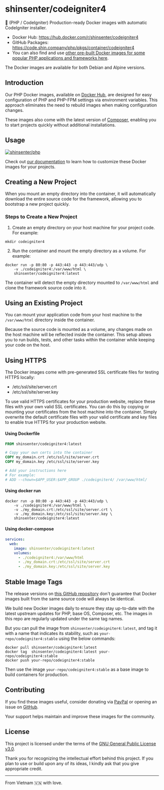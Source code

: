 # shinsenter/codeigniter4

🔋 (PHP / CodeIgniter) Production-ready Docker images with automatic CodeIgniter installer.

- Docker Hub: https://hub.docker.com/r/shinsenter/codeigniter4
- GitHub Packages: https://code.shin.company/php/pkgs/container/codeigniter4
- You can also find and use [other pre-built Docker images for some popular PHP applications and frameworks here](https://hub.docker.com/u/shinsenter).

The Docker images are available for both Debian and Alpine versions.


## Introduction

Our PHP Docker images, available on [Docker Hub](https://hub.docker.com/r/shinsenter/php),
are designed for easy configuration of PHP and PHP-FPM settings via environment variables.
This approach eliminates the need to rebuild images when making configuration changes.

These images also come with the latest version of [Composer](https://getcomposer.org),
enabling you to start projects quickly without additional installations.


## Usage

[![shinsenter/php](https://repository-images.githubusercontent.com/458053748/5a05c8e4-1c00-440c-98f1-2cd4548bbaa2)](https://docker.shin.company/php)

Check out [our documentation](https://hub.docker.com/r/shinsenter/php) to learn how to customize these Docker images for your projects.


## Creating a New Project

When you mount an empty directory into the container, it will automatically download the entire source code for the framework, allowing you to bootstrap a new project quickly.

### Steps to Create a New Project

1. Create an empty directory on your host machine for your project code. For example:

```shell
mkdir codeigniter4
```

2. Run the container and mount the empty directory as a volume. For example:

```shell
docker run -p 80:80 -p 443:443 -p 443:443/udp \
    -v ./codeigniter4:/var/www/html \
    shinsenter/codeigniter4:latest
```

The container will detect the empty directory mounted to `/var/www/html` and clone the framework source code into it.


## Using an Existing Project

You can mount your application code from your host machine to the `/var/www/html` directory inside the container.

Because the source code is mounted as a volume,
any changes made on the host machine will be reflected inside the container.
This setup allows you to run builds, tests,
and other tasks within the container while keeping your code on the host.


## Using HTTPS

The Docker images come with pre-generated SSL certificate files for testing HTTPS locally:

- /etc/ssl/site/server.crt
- /etc/ssl/site/server.key

To use valid HTTPS certificates for your production website,
replace these files with your own valid SSL certificates.
You can do this by copying or mounting your certificates from the host machine into the container.
Simply overwrite the default certificate files with your valid certificate and key files
to enable true HTTPS for your production website.

#### Using Dockerfile

```Dockerfile
FROM shinsenter/codeigniter4:latest

# Copy your own certs into the container
COPY my_domain.crt /etc/ssl/site/server.crt
COPY my_domain.key /etc/ssl/site/server.key

# Add your instructions here
# For example:
# ADD --chown=$APP_USER:$APP_GROUP ./codeigniter4/ /var/www/html/
```

#### Using docker run

```shell
docker run -p 80:80 -p 443:443 -p 443:443/udp \
    -v ./codeigniter4:/var/www/html \
    -v ./my_domain.crt:/etc/ssl/site/server.crt \
    -v ./my_domain.key:/etc/ssl/site/server.key \
    shinsenter/codeigniter4:latest
```

#### Using docker-compose

```yml
services:
  web:
    image: shinsenter/codeigniter4:latest
    volumes:
      - ./codeigniter4:/var/www/html
      - ./my_domain.crt:/etc/ssl/site/server.crt
      - ./my_domain.key:/etc/ssl/site/server.key
```


## Stable Image Tags

The release versions on [this GitHub repository](https://code.shin.company/php) don't guarantee
that Docker images built from the same source code will always be identical.

We build new Docker images daily to ensure they stay up-to-date
with the latest upstream updates for PHP, base OS, Composer, etc.
The images in this repo are regularly updated under the same tag names.

But you can pull the image from `shinsenter/codeigniter4:latest`,
and tag it with a name that indicates its stability,
such as `your-repo/codeigniter4:stable` using the below commands:

```shell
docker pull shinsenter/codeigniter4:latest
docker tag  shinsenter/codeigniter4:latest your-repo/codeigniter4:stable
docker push your-repo/codeigniter4:stable
```

Then use the image `your-repo/codeigniter4:stable` as a base image to build containers for production.


## Contributing

If you find these images useful, consider donating via [PayPal](https://www.paypal.me/shinsenter) or opening an issue on [GitHub](https://code.shin.company/php/issues/new).

Your support helps maintain and improve these images for the community.


## License

This project is licensed under the terms of the [GNU General Public License v3.0](https://code.shin.company/php/blob/main/LICENSE).

Thank you for recognizing the intellectual effort behind this project. If you plan to use or build upon any of its ideas, I kindly ask that you give appropriate credit.

---

From Vietnam 🇻🇳 with love.

